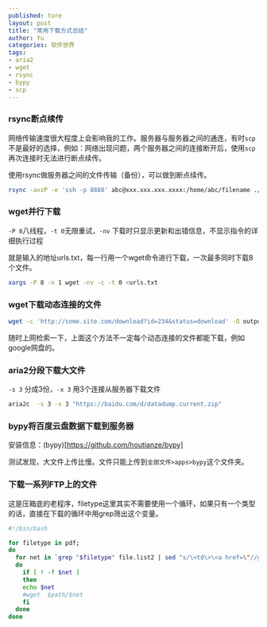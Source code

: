 ```yaml
---
published: ture
layout: post
title: "常用下载方式总结"
author: Yu
categories: 软件世界
tags:
- aria2
- wget
- rsync
- bypy
- scp
---
```


### rsync断点续传

网络传输速度很大程度上会影响我的工作。服务器与服务器之间的通连，有时`scp`不是最好的选择，例如：网络出现问题，两个服务器之间的连接断开后，使用`scp`再次连接时无法进行断点续传。

使用rsync做服务器之间的文件传输（备份），可以做到断点续传。

```bash
rsync -avzP -e 'ssh -p 8888' abc@xxx.xxx.xxx.xxxx:/home/abc/filename ./
```

### wget并行下载

`-P 8`八线程，`-t 0`无限重试，`-nv` 下载时只显示更新和出错信息，不显示指令的详细执行过程

就是输入的地址urls.txt，每一行用一个wget命令进行下载，一次最多同时下载8个文件。

```bash
xargs -P 8 -n 1 wget -nv -c -t 0 <urls.txt
```

### wget下载动态连接的文件

```bash
wget -c 'http://some.site.com/download?id=234&status=download' -O output_filename
```

随时上网检索一下，上面这个方法不一定每个动态连接的文件都能下载，例如google网盘的。


### aria2分段下载大文件

`-s 3` 分成3份，`-x 3` 用3个连接从服务器下载文件

```bash
aria2c  -s 3 -x 3 "https://baidu.com/d/datadump.current.zip"
```

### bypy将百度云盘数据下载到服务器

安装信息：(bypy)[https://github.com/houtianze/bypy]

测试发现，大文件上传比慢。文件只能上传到`全部文件>apps>bypy`这个文件夹。

### 下载一系列FTP上的文件

这是压箱底的老程序，filetype这里其实不需要使用一个循环，如果只有一个类型的话，直接在下载的循环中用grep筛出这个变量。

```bash
#!/bin/bash

for filetype in pdf; 
do 
  for net in `grep "$filetype" file.list2 | sed "s/\<td\>\<a href=\"//g" | sed "s/\"//g" | sed "s/<TD//g"`; 
  do 
    if [ ! -f $net ]
    then
    echo $net
    #wget  $path/$net
    fi
  done
done
```
